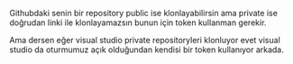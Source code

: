 
Githubdaki senin bir repository public ise klonlayabilirsin ama private ise doğrudan linki ile klonlayamazsın bunun için token kullanman gerekir.


Ama dersen eğer visual studio private repositoryleri klonluyor evet visual studio da oturmumuz açık olduğundan kendisi bir token kullanıyor arkada.